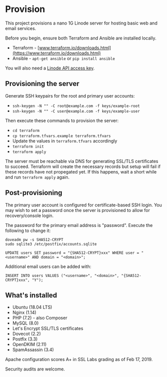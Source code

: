 # Provision

This project provisions a nano 1G Linode server for hosting basic web and email
services.

Before you begin, ensure both Terraform and Ansible are installed locally.

 * Terraform - [www.terraform.io/downloads.html](https://www.terraform.io/downloads.html)
 * Ansible - `apt-get ansible` or `pip install ansible`

You will also need a [Linode API access key](https://www.linode.com/docs/platform/api/getting-started-with-the-linode-api-new-manager/#get-an-access-token).

## Provisioning the server

Generate SSH keypairs for the root and primary user accounts:

  * `ssh-keygen -N "" -C root@example.com -f keys/example-root`
  * `ssh-keygen -N "" -C user@example.com -f keys/example-user`

Then execute these commands to provision the server:

  * `cd terraform`
  * `cp terraform.tfvars.example terraform.tfvars`
  * Update the values in `terraform.tfvars` accordingly
  * `terraform init`
  * `terraform apply`

The server must be reachable via DNS for generating SSL/TLS certificates to
succeed. Terraform will create the necessary records but setup will fail if
these records have not propegated yet. If this happens, wait a short while and
run `terraform apply` again.

## Post-provisioning

The primary user account is configured for certificate-based SSH login. You
may wish to set a password once the server is provisioned to allow for
recovery/console login.

The password for the primary email address is "password". Execute the following
to change it:

    doveadm pw -s SHA512-CRYPT
    sudo sqlite3 /etc/postfix/accounts.sqlite

    UPDATE users SET password = "{SHA512-CRYPT}xxx" WHERE user = "<username>" AND domain = "<domain>";

Additional email users can be added with: 

    INSERT INTO users VALUES ("<username>", "<domain>", "{SHA512-CRYPT}xxx", "Y");

## What's installed

  * Ubuntu (18.04 LTS)
  * Nginx (1.14)
  * PHP (7.2) - also Composer
  * MySQL (8.0)
  * Let's Encrypt SSL/TLS certificates
  * Dovecot (2.2)
  * Postfix (3.3)
  * OpenDKIM (2.11)
  * SpamAssassin (3.4)

Apache configuration scores A+ in SSL Labs grading as of Feb 17, 2019.

Security audits are welcome.
